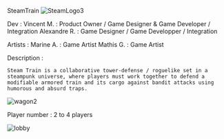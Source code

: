 SteamTrain 
![SteamLogo3](https://github.com/user-attachments/assets/22b14357-68d8-4c22-9b70-396cf025d9cb)


Dev : 
    Vincent M. : Product Owner / Game Designer & Game Developer / Integration
    Alexandre R. : Game Designer / Game Developper / Integration 

Artists : 
    Marine A. : Game Artist
    Mathis G. : Game Artist

Description : 

    Steam Train is a collaborative tower-defense / roguelike set in a steampunk universe, where players must work together to defend a modifiable armored train and its cargo against bandit attacks using humorous and absurd traps.

  ![wagon2](https://github.com/user-attachments/assets/cb34b62d-b0a8-40e4-bf7d-112a9b15ad9b)



Player number : 2 to 4 players

![lobby](https://github.com/user-attachments/assets/69294907-11dc-486c-a1ea-4b525f705e15)







    

    
